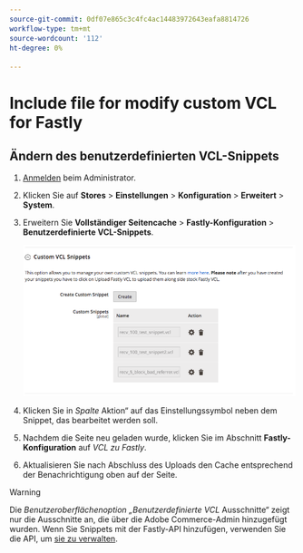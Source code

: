 ```yaml
---
source-git-commit: 0df07e865c3c4fc4ac14483972643eafa8814726
workflow-type: tm+mt
source-wordcount: '112'
ht-degree: 0%

---
```

# Include file for modify custom VCL for Fastly

## Ändern des benutzerdefinierten VCL-Snippets

1. [Anmelden](/help/get-started/onboarding.md#access-your-admin-panel) beim Administrator.

1. Klicken Sie auf **Stores** > **Einstellungen** > **Konfiguration** > **Erweitert** > **System**.

1. Erweitern Sie **Vollständiger Seitencache** > **Fastly-Konfiguration** > **Benutzerdefinierte VCL-Snippets**.

   ![Verwalten benutzerdefinierter VCL-Snippets](/help/assets/cdn/fastly-manage-snippets.png)

1. Klicken Sie in _Spalte_ Aktion“ auf das Einstellungssymbol neben dem Snippet, das bearbeitet werden soll.

1. Nachdem die Seite neu geladen wurde, klicken Sie im Abschnitt **Fastly-Konfiguration** auf _VCL zu Fastly_.

1. Aktualisieren Sie nach Abschluss des Uploads den Cache entsprechend der Benachrichtigung oben auf der Seite.

>[!WARNING]
>
>Die _Benutzeroberflächenoption „Benutzerdefinierte VCL_ Ausschnitte“ zeigt nur die Ausschnitte an, die über die Adobe Commerce-Admin hinzugefügt wurden. Wenn Sie Snippets mit der Fastly-API hinzufügen, verwenden Sie die API, um [sie zu verwalten](/help/cloud-guide/cdn/fastly-vcl-custom-snippets.md#manage-custom-vcl-snippets-using-the-api).
